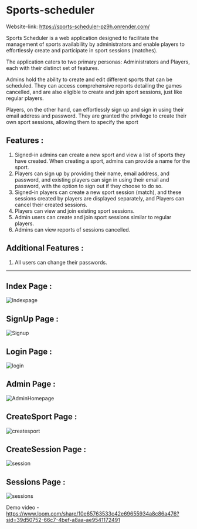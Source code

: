 # Sports-scheduler

Website-link: https://sports-scheduler-pz9h.onrender.com/

Sports Scheduler is a web application designed to facilitate the management of sports availability by administrators and enable players to effortlessly create and participate in sport sessions (matches).

The application caters to two primary personas: Administrators and Players, each with their distinct set of features.

Admins hold the ability to create and edit different sports that can be scheduled. They can access comprehensive reports detailing the games cancelled, and are also eligible to create and join sport sessions, just like regular players.

Players, on the other hand, can effortlessly sign up and sign in using their email address and password. They are granted the privilege to create their own sport sessions, allowing them to specify the sport

**Features :**
---
1. Signed-in admins can create a new sport and view a list of sports they have created. When creating a sport, admins can provide a name for the sport.
2. Players can sign up by providing their name, email address, and password, and existing players can sign in using their email and password, with the option to sign out if they choose to do so.
3. Signed-in players can create a new sport session (match), and these sessions created by players are displayed separately, and Players can cancel their created sessions.
4. Players can view and join existing sport sessions.
5. Admin users can create and join sport sessions similar to regular players.
6. Admins can view reports of sessions cancelled.

**Additional Features :**
---
1. All users can change their passwords.


---
**Index Page :**
---
![Indexpage](https://github.com/Hanveshith/Sports-scheduler/assets/110842917/0347f347-50e8-41ac-96a2-5a85419fcafa)



**SignUp Page :**
---
![Signup](https://github.com/Hanveshith/Sports-scheduler/assets/110842917/3d7a7049-d16c-4c8c-8988-d3ef8b54d2ef)


**Login Page :**
---
![login](https://github.com/Hanveshith/Sports-scheduler/assets/110842917/785445db-f3c3-4ddd-990a-c4b146721329)


**Admin Page :**
---
![AdminHomepage](https://github.com/Hanveshith/Sports-scheduler/assets/110842917/d5a65755-9ac2-4a24-a6d4-c8950619491b)


**CreateSport Page :**
---
![createsport](https://github.com/Hanveshith/Sports-scheduler/assets/110842917/e89c8b46-5c2d-4265-9f14-7920b4a773a7)


**CreateSession Page :**
---
![session](https://github.com/Hanveshith/Sports-scheduler/assets/110842917/c6c3506e-b09b-45b8-8ad9-e7e1b052f325)


**Sessions Page :**
---
![sessions](https://github.com/Hanveshith/Sports-scheduler/assets/110842917/f6c2eb79-054e-4975-ade5-6314a11c9cf5)

Demo video - https://www.loom.com/share/10e65763533c42e69655934a8c86a476?sid=39d50752-66c7-4bef-a8aa-ae9541172491